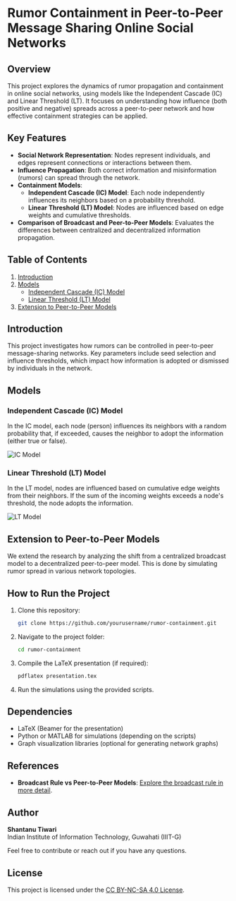 # Rumor Containment in Peer-to-Peer Message Sharing Online Social Networks

## Overview
This project explores the dynamics of rumor propagation and containment in online social networks, using models like the Independent Cascade (IC) and Linear Threshold (LT). It focuses on understanding how influence (both positive and negative) spreads across a peer-to-peer network and how effective containment strategies can be applied.

## Key Features
- **Social Network Representation**: Nodes represent individuals, and edges represent connections or interactions between them.
- **Influence Propagation**: Both correct information and misinformation (rumors) can spread through the network.
- **Containment Models**:
  - **Independent Cascade (IC) Model**: Each node independently influences its neighbors based on a probability threshold.
  - **Linear Threshold (LT) Model**: Nodes are influenced based on edge weights and cumulative thresholds.
- **Comparison of Broadcast and Peer-to-Peer Models**: Evaluates the differences between centralized and decentralized information propagation.

## Table of Contents
1. [Introduction](#introduction)
2. [Models](#models)
   - [Independent Cascade (IC) Model](#independent-cascade-ic-model)
   - [Linear Threshold (LT) Model](#linear-threshold-lt-model)
3. [Extension to Peer-to-Peer Models](#extension-to-peer-to-peer-models)

## Introduction
This project investigates how rumors can be controlled in peer-to-peer message-sharing networks. Key parameters include seed selection and influence thresholds, which impact how information is adopted or dismissed by individuals in the network.

## Models

### Independent Cascade (IC) Model
In the IC model, each node (person) influences its neighbors with a random probability that, if exceeded, causes the neighbor to adopt the information (either true or false).

![IC Model](Images/IC.png)

### Linear Threshold (LT) Model
In the LT model, nodes are influenced based on cumulative edge weights from their neighbors. If the sum of the incoming weights exceeds a node's threshold, the node adopts the information.

![LT Model](Images/LT.png)

## Extension to Peer-to-Peer Models
We extend the research by analyzing the shift from a centralized broadcast model to a decentralized peer-to-peer model. This is done by simulating rumor spread in various network topologies.

## How to Run the Project
1. Clone this repository:
    ```bash
    git clone https://github.com/yourusername/rumor-containment.git
    ```
2. Navigate to the project folder:
    ```bash
    cd rumor-containment
    ```
3. Compile the LaTeX presentation (if required):
    ```bash
    pdflatex presentation.tex
    ```
4. Run the simulations using the provided scripts.

## Dependencies
- LaTeX (Beamer for the presentation)
- Python or MATLAB for simulations (depending on the scripts)
- Graph visualization libraries (optional for generating network graphs)

## References
- **Broadcast Rule vs Peer-to-Peer Models**: [Explore the broadcast rule in more detail](link_to_reference_paper).
  
## Author
**Shantanu Tiwari**  
Indian Institute of Information Technology, Guwahati (IIIT-G)

Feel free to contribute or reach out if you have any questions.

## License
This project is licensed under the [CC BY-NC-SA 4.0 License](https://creativecommons.org/licenses/by-nc-sa/4.0/).
